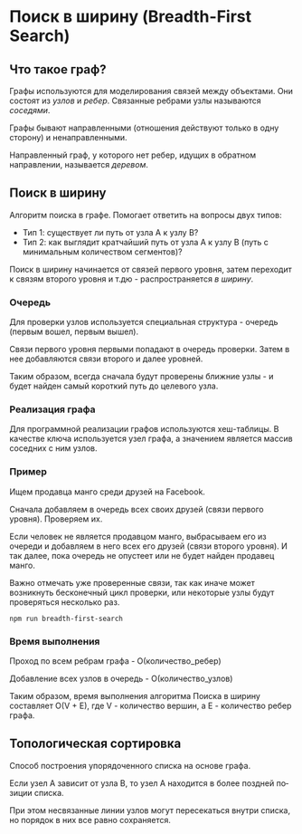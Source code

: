 # Поиск в ширину (Breadth-First Search)

## Что такое граф?

Графы используются для моделирования связей между объектами. Они состоят из *узлов* и *ребер*. Связанные ребрами узлы называются *соседями*.

Графы бывают направленными (отношения действуют только в одну сторону) и ненаправленными.

Направленный граф, у которого нет ребер, идущих в обратном направлении, называется *деревом*.

## Поиск в ширину

Алгоритм поиска в графе. Помогает ответить на вопросы двух типов:

* Тип 1: существует ли путь от узла А к узлу В?
* Тип 2: как выглядит кратчайший путь от узла А к узлу В (путь с минимальным количеством сегментов)?

Поиск в ширину начинается от связей первого уровня, затем переходит к связям второго уровня и т.дю - распространяется *в ширину*.

### Очередь

Для проверки узлов используется специальная структура - очередь (первым вошел, первым вышел).

Связи первого уровня первыми попадают в очередь проверки. Затем в нее добавляются связи второго и далее уровней.

Таким образом, всегда сначала будут проверены ближние узлы - и будет найден самый короткий путь до целевого узла.

### Реализация графа

Для программной реализации графов используются хеш-таблицы. В качестве ключа используется узел графа, а значением является массив соседних с ним узлов.

### Пример

Ищем продавца манго среди друзей на Facebook.

Сначала добавляем в очередь всех своих друзей (связи первого уровня). Проверяем их.

Если человек не является продавцом манго, выбрасываем его из очереди и добавляем в него всех его друзей (связи второго уровня). И так далее, пока очередь не опустеет или не будет найден продавец манго.

Важно отмечать уже проверенные связи, так как иначе может возникнуть бесконечный цикл проверки, или некоторые узлы будут проверяться несколько раз.

```
npm run breadth-first-search
```

### Время выполнения

Проход по всем ребрам графа - O(количество_ребер)

Добавление всех узлов в очередь - O(количество_узлов)

Таким образом, время выполнения алгоритма Поиска в ширину составляет O(V + E),
где V - количество вершин, а E - количество ребер графа.

## Топологическая сортировка

Способ построения упорядоченного списка на основе графа.

Если узел А зависит от узла В, то узел А находится в более поздней по­зиции списка.

При этом несвязанные линии узлов могут пересекаться внутри списка, но порядок в них все равно сохраняется.
